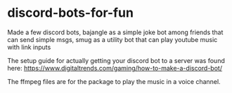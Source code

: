 # discord-bots-for-fun
Made a few discord bots, bajangle as a simple joke bot among friends that can send simple msgs, smug as a utility bot that can play youtube music with link inputs

The setup guide for actually getting your discord bot to a server was found here: https://www.digitaltrends.com/gaming/how-to-make-a-discord-bot/

The ffmpeg files are for the package to play the music in a voice channel.

